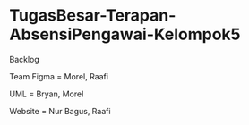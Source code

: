 # TugasBesar-Terapan-AbsensiPengawai-Kelompok5

Backlog

Team Figma = Morel, Raafi

UML = Bryan, Morel

Website = Nur Bagus, Raafi
